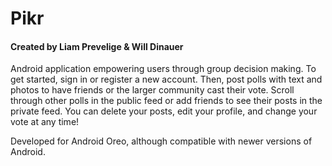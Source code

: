 # Pikr
#### Created by Liam Prevelige & Will Dinauer

Android application empowering users through group decision making. To get started, sign in or
register a new account. Then, post polls with text and photos to have friends or the larger
community cast their vote. Scroll through other polls in the public feed or add friends to see
their posts in the private feed. You can delete your posts, edit your profile, and change your
vote at any time!

Developed for Android Oreo, although compatible with newer versions of Android.